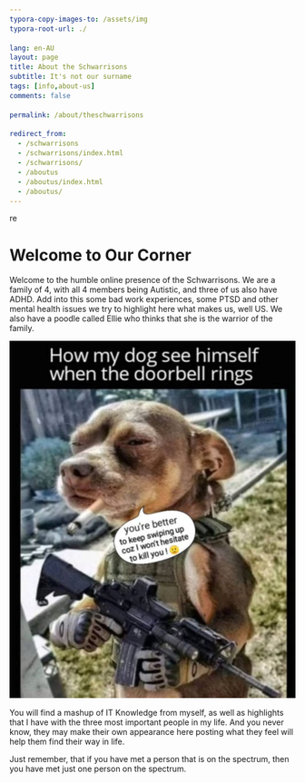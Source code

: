 ```yaml
---
typora-copy-images-to: /assets/img
typora-root-url: ./

lang: en-AU
layout: page
title: About the Schwarrisons
subtitle: It's not our surname
tags: [info,about-us]
comments: false

permalink: /about/theschwarrisons

redirect_from:
  - /schwarrisons
  - /schwarrisons/index.html
  - /schwarrisons/
  - /aboutus
  - /aboutus/index.html
  - /aboutus/
---
```


re

# Welcome to Our Corner

Welcome to the humble online presence of the Schwarrisons. We are a family of 4, with all 4 members being Autistic, and three of us also have ADHD. Add into this some bad work experiences, some PTSD and other mental health issues we try to highlight here what makes us, well US. We also have a poodle called Ellie who thinks that she is the warrior of the family.

<center><img src="/assets/img/twitter_EyN4-NtWQAUQ4xs.jpg" alt="small dog in fatigues with a mini AR15. Captioned: How my dog see himself when the doorbell rings" /></center>

You will find a mashup of IT Knowledge from myself, as well as highlights that I have with the three most important people in my life. And you never know, they may make their own appearance here posting what they feel will help them find their way in life.

Just remember, that if you have met a person that is on the spectrum, then you have met just one person on the spectrum.